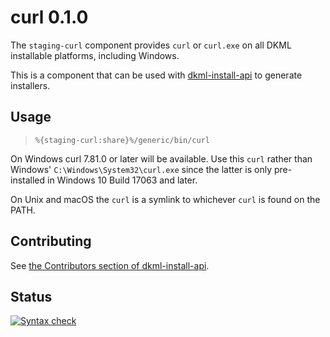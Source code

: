 # curl 0.1.0

The `staging-curl` component provides `curl` or `curl.exe` on all
DKML installable platforms, including Windows.

This is a component that can be used with [dkml-install-api](https://diskuv.github.io/dkml-install-api/index.html)
to generate installers.

## Usage

> `%{staging-curl:share}%/generic/bin/curl`

On Windows curl 7.81.0 or later will be available. Use this
`curl` rather than Windows' `C:\Windows\System32\curl.exe` since the latter is
only pre-installed in Windows 10 Build 17063 and later.

On Unix and macOS the `curl` is a symlink to whichever `curl` is found on
the PATH.

## Contributing

See [the Contributors section of dkml-install-api](https://github.com/diskuv/dkml-install-api/blob/main/contributors/README.md).

## Status

[![Syntax check](https://github.com/diskuv/dkml-component-curl/actions/workflows/syntax.yml/badge.svg)](https://github.com/diskuv/dkml-component-curl/actions/workflows/syntax.yml)

